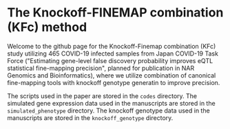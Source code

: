 # The Knockoff-FINEMAP combination (KFc) method
Welcome to the github page for the Knockoff-Finemap combination (KFc) study utilizing 465 COVID-19 infected samples from Japan COVID-19 Task Force ("Estimating gene-level false discovery probability improves eQTL statistical fine-mapping precision", planned for publication in NAR Genomics and Bioinformatics), where we utilize combination of canonical fine-mapping tools with knockoff genotype generatin to improve precision.

The scripts used in the paper are stored in the `codes` directory.
The simulated gene expression data used in the manuscripts are stored in the `simulated_phenotype` directory.
The knockoff genotype data used in the manuscripts are stored in the `knockoff_genotype` directory.
